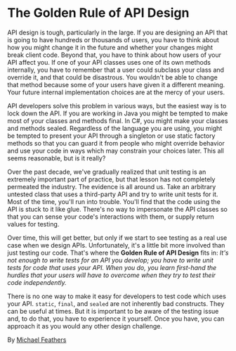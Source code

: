 # The Golden Rule of API Design

API design is tough, particularly in the large. If you are designing an API that is going to have hundreds or thousands of users, you have to think about how you might change it in the future and whether your changes might break client code. Beyond that, you have to think about how users of your API affect you. If one of your API classes uses one of its own methods internally, you have to remember that a user could subclass your class and override it, and that could be disastrous. You wouldn't be able to change that method because some of your users have given it a different meaning. Your future internal implementation choices are at the mercy of your users.

API developers solve this problem in various ways, but the easiest way is to lock down the API. If you are working in Java you might be tempted to make most of your classes and methods final. In C#, you might make your classes and methods sealed. Regardless of the language you are using, you might be tempted to present your API through a singleton or use static factory methods so that you can guard it from people who might override behavior and use your code in ways which may constrain your choices later. This all seems reasonable, but is it really?

Over the past decade, we've gradually realized that unit testing is an extremely important part of practice, but that lesson has not completely permeated the industry. The evidence is all around us. Take an arbitrary untested class that uses a third-party API and try to write unit tests for it. Most of the time, you'll run into trouble. You'll find that the code using the API is stuck to it like glue. There's no way to impersonate the API classes so that you can sense your code's interactions with them, or supply return values for testing.

Over time, this will get better, but only if we start to see testing as a real use case when we design APIs. Unfortunately, it's a little bit more involved than just testing our code. That's where the **Golden Rule of API Design** fits in: *It's not enough to write tests for an API you develop; you have to write unit tests for code that uses your API. When you do, you learn first-hand the hurdles that your users will have to overcome when they try to test their code independently.*

There is no one way to make it easy for developers to test code which uses your API. `static`, `final`, and `sealed` are not inherently bad constructs. They can be useful at times. But it is important to be aware of the testing issue and, to do that, you have to experience it yourself. Once you have, you can approach it as you would any other design challenge.

By [Michael Feathers](http://programmer.97things.oreilly.com/wiki/index.php/Michael_Feathers)